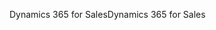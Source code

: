 <span data-ttu-id="af75d-101">Dynamics 365 for Sales</span><span class="sxs-lookup"><span data-stu-id="af75d-101">Dynamics 365 for Sales</span></span>
